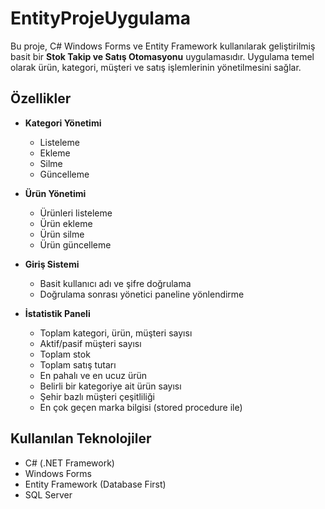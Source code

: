 # EntityProjeUygulama

Bu proje, C# Windows Forms ve Entity Framework kullanılarak geliştirilmiş basit bir **Stok Takip ve Satış Otomasyonu** uygulamasıdır. 
Uygulama temel olarak ürün, kategori, müşteri ve satış işlemlerinin yönetilmesini sağlar.

## Özellikler

- **Kategori Yönetimi**
  - Listeleme
  - Ekleme
  - Silme
  - Güncelleme

- **Ürün Yönetimi**
  - Ürünleri listeleme 
  - Ürün ekleme 
  - Ürün silme
  - Ürün güncelleme 

- **Giriş Sistemi**
  - Basit kullanıcı adı ve şifre doğrulama
  - Doğrulama sonrası yönetici paneline yönlendirme

- **İstatistik Paneli**
  - Toplam kategori, ürün, müşteri sayısı
  - Aktif/pasif müşteri sayısı
  - Toplam stok
  - Toplam satış tutarı
  - En pahalı ve en ucuz ürün
  - Belirli bir kategoriye ait ürün sayısı
  - Şehir bazlı müşteri çeşitliliği
  - En çok geçen marka bilgisi (stored procedure ile)

## Kullanılan Teknolojiler

- C# (.NET Framework)
- Windows Forms
- Entity Framework (Database First)
- SQL Server
